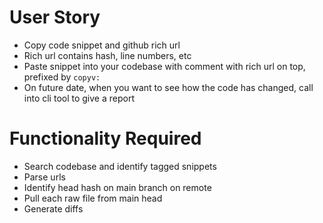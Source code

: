 # User Story
- Copy code snippet and github rich url
- Rich url contains hash, line numbers, etc
- Paste snippet into your codebase with comment with rich url on top, prefixed by `copyv: `
- On future date, when you want to see how the code has changed, call into cli tool to give a report

# Functionality Required
- Search codebase and identify tagged snippets
- Parse urls
- Identify head hash on main branch on remote
- Pull each raw file from main head
- Generate diffs
